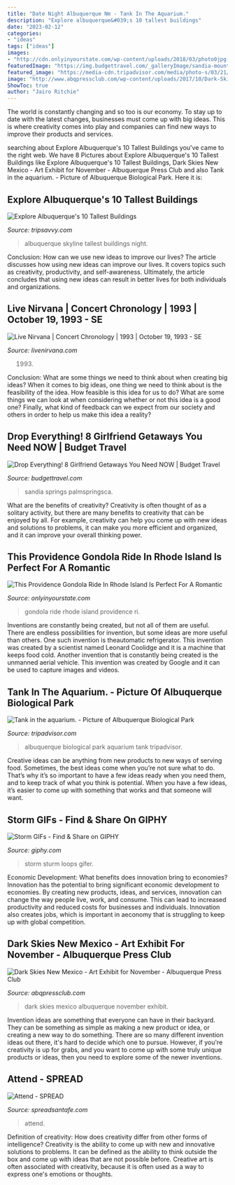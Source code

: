 ```yaml
---
title: "Date Night Albuquerque Nm - Tank In The Aquarium."
description: "Explore albuquerque&#039;s 10 tallest buildings"
date: "2023-02-12"
categories:
- "ideas"
tags: ["ideas"]
images:
- "http://cdn.onlyinyourstate.com/wp-content/uploads/2018/03/photo0jpg-136.jpg"
featuredImage: "https://img.budgettravel.com/_galleryImage/sandia-mountains-in-albuquerque-new-mexico-4182015-16236_original.jpeg?mtime=20150418191739"
featured_image: "https://media-cdn.tripadvisor.com/media/photo-s/03/21/d3/73/albuquerque-biological.jpg"
image: "http://www.abqpressclub.com/wp-content/uploads/2017/10/Dark-Skies-NM-The-World-At-Large-.png"
ShowToc: true
author: "Jairo Ritchie"
---
```



The world is constantly changing and so too is our economy. To stay up to date with the latest changes, businesses must come up with big ideas. This is where creativity comes into play and companies can find new ways to improve their products and services.

	

		
searching about Explore Albuquerque&#039;s 10 Tallest Buildings you've came to the right web. We have 8 Pictures about Explore Albuquerque&#039;s 10 Tallest Buildings like Explore Albuquerque&#039;s 10 Tallest Buildings, Dark Skies New Mexico - Art Exhibit for November - Albuquerque Press Club and also Tank in the aquarium. - Picture of Albuquerque Biological Park. Here it is:
		
    
## Explore Albuquerque&#039;s 10 Tallest Buildings

<img loading=lazy src="https://www.tripsavvy.com/thmb/XrnnIAQOY4G6gskkSTGtMMduOeo=/2308x1298/filters:fill(auto,1)/panorama-of-albuquerque-skyline-at-night-531011628-5db6b82fa46f46aab5cc6e12e390afa1.jpg" onerror="this.onerror=null;this.src='https://tse2.mm.bing.net/th?id=OIP.rfKX9nRdEzweJAsHzuhy2QHaEK&amp;pid=15.1';" alt="Explore Albuquerque&#039;s 10 Tallest Buildings">

_Source: tripsavvy.com_

>albuquerque skyline tallest buildings night. 

	

Conclusion: How can we use new ideas to improve our lives?
The article discusses how using new ideas can improve our lives. It covers topics such as creativity, productivity, and self-awareness. Ultimately, the article concludes that using new ideas can result in better lives for both individuals and organizations.

    
## Live Nirvana | Concert Chronology | 1993 | October 19, 1993 - SE

<img loading=lazy src="https://www.livenirvana.com/concerts/images/1993/1993-10-19/1993-10-19_001.jpg" onerror="this.onerror=null;this.src='https://tse1.mm.bing.net/th?id=OIP.bWF3niwUrPHBGLkyCXW-PQHaPB&amp;pid=15.1';" alt="Live Nirvana | Concert Chronology | 1993 | October 19, 1993 - SE">

_Source: livenirvana.com_

>1993. 

	

Conclusion: What are some things we need to think about when creating big ideas?
When it comes to big ideas, one thing we need to think about is the feasibility of the idea. How feasible is this idea for us to do? What are some things we can look at when considering whether or not this idea is a good one? Finally, what kind of feedback can we expect from our society and others in order to help us make this idea a reality?

    
## Drop Everything! 8 Girlfriend Getaways You Need NOW | Budget Travel

<img loading=lazy src="https://img.budgettravel.com/_galleryImage/sandia-mountains-in-albuquerque-new-mexico-4182015-16236_original.jpeg?mtime=20150418191739" onerror="this.onerror=null;this.src='https://tse1.mm.bing.net/th?id=OIP.vombDivzdpdcMAgheftseAHaEc&amp;pid=15.1';" alt="Drop Everything! 8 Girlfriend Getaways You Need NOW | Budget Travel">

_Source: budgettravel.com_

>sandia springs palmspringsca. 

	

What are the benefits of creativity?
Creativity is often thought of as a solitary activity, but there are many benefits to creativity that can be enjoyed by all. For example, creativity can help you come up with new ideas and solutions to problems, it can make you more efficient and organized, and it can improve your overall thinking power.

    
## This Providence Gondola Ride In Rhode Island Is Perfect For A Romantic

<img loading=lazy src="http://cdn.onlyinyourstate.com/wp-content/uploads/2018/03/photo0jpg-136.jpg" onerror="this.onerror=null;this.src='https://tse3.mm.bing.net/th?id=OIP.Gza-A6wxTT88KW4vX3Gu-gHaFj&amp;pid=15.1';" alt="This Providence Gondola Ride In Rhode Island Is Perfect For A Romantic">

_Source: onlyinyourstate.com_

>gondola ride rhode island providence ri. 

	

Inventions are constantly being created, but not all of them are useful. There are endless possibilities for invention, but some ideas are more useful than others. One such invention is theautomatic refrigerator. This invention was created by a scientist named Leonard Coolidge and it is a machine that keeps food cold. Another invention that is constantly being created is the unmanned aerial vehicle. This invention was created by Google and it can be used to capture images and videos.

    
## Tank In The Aquarium. - Picture Of Albuquerque Biological Park

<img loading=lazy src="https://media-cdn.tripadvisor.com/media/photo-s/03/21/d3/73/albuquerque-biological.jpg" onerror="this.onerror=null;this.src='https://tse4.mm.bing.net/th?id=OIP.cwDycpztNncfK1mZcCMyIAHaE7&amp;pid=15.1';" alt="Tank in the aquarium. - Picture of Albuquerque Biological Park">

_Source: tripadvisor.com_

>albuquerque biological park aquarium tank tripadvisor. 

	

Creative ideas can be anything from new products to new ways of serving food. Sometimes, the best ideas come when you’re not sure what to do. That’s why it’s so important to have a few ideas ready when you need them, and to keep track of what you think is potential. When you have a few ideas, it’s easier to come up with something that works and that someone will want.

    
## Storm GIFs - Find &amp; Share On GIPHY

<img loading=lazy src="https://media.giphy.com/media/DNqpykYbL31TO/giphy.gif" onerror="this.onerror=null;this.src='https://tse1.mm.bing.net/th?id=OIP.kinhp_XlhObMzFMmTMGF6wHaEK&amp;pid=15.1';" alt="Storm GIFs - Find &amp; Share on GIPHY">

_Source: giphy.com_

>storm sturm loops gifer. 

	

Economic Development: What benefits does innovation bring to economies?
Innovation has the potential to bring significant economic development to economies. By creating new products, ideas, and services, innovation can change the way people live, work, and consume. This can lead to increased productivity and reduced costs for businesses and individuals. Innovation also creates jobs, which is important in aeconomy that is struggling to keep up with global competition.

    
## Dark Skies New Mexico - Art Exhibit For November - Albuquerque Press Club

<img loading=lazy src="http://www.abqpressclub.com/wp-content/uploads/2017/10/Dark-Skies-NM-The-World-At-Large-.png" onerror="this.onerror=null;this.src='https://tse4.mm.bing.net/th?id=OIP.74cw5qEG0qgTV3sNYgLevQHaE7&amp;pid=15.1';" alt="Dark Skies New Mexico - Art Exhibit for November - Albuquerque Press Club">

_Source: abqpressclub.com_

>dark skies mexico albuquerque november exhibit. 

	

Invention ideas are something that everyone can have in their backyard. They can be something as simple as making a new product or idea, or creating a new way to do something. There are so many different invention ideas out there, it's hard to decide which one to pursue. However, if you're creativity is up for grabs, and you want to come up with some truly unique products or ideas, then you need to explore some of the newer inventions.

    
## Attend - SPREAD

<img loading=lazy src="https://spreadsantafe.com/wp-content/uploads/2011/06/attend-1024x682.jpg" onerror="this.onerror=null;this.src='https://tse4.mm.bing.net/th?id=OIP.PsF3OqE22iHdMVo96tefWwHaE7&amp;pid=15.1';" alt="Attend - SPREAD">

_Source: spreadsantafe.com_

>attend. 

	

Definition of creativity: How does creativity differ from other forms of intelligence?
Creativity is the ability to come up with new and innovative solutions to problems. It can be defined as the ability to think outside the box and come up with ideas that are not possible before. Creative art is often associated with creativity, because it is often used as a way to express one's emotions or thoughts.

